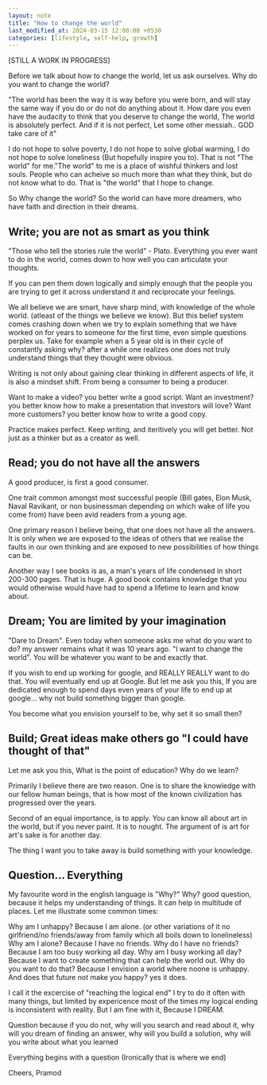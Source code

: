 ```yaml
---
layout: note
title: "How to change the world"
last_modified_at: 2024-03-15 12:00:00 +0530
categories: [lifestyle, self-help, growth]
---
```


[STILL A WORK IN PROGRESS]

Before we talk about how to change the world, let us ask ourselves. Why do you want to change the world?

"The world has been the way it is way before you were born, and will stay the same way if you do or do not do anything about it.
How dare you even have the audacity to think that you deserve to change the world, The world is absolutely perfect. And if it is not perfect, Let some other messiah.. GOD take care of it"

I do not hope to solve poverty, I do not hope to solve global warming, I do not hope to solve loneliness (But hopefully inspire you to).
That is not "The world" for me."The world" to me is a place of wishful thinkers and lost souls.
People who can acheive so much more than what they think, but do not know what to do.
That is "the world" that I hope to change.

So Why change the world? So the world can have more dreamers, who have faith and direction in their dreams.

## Write; you are not as smart as you think

"Those who tell the stories rule the world" - Plato. Everything you ever want to do in the world, comes down to how well you can articulate your thoughts.

If you can pen them down logically and simply enough that the people you are trying to get it across understand it and reciprocate your feelings.

We all believe we are smart, have sharp mind, with knowledge of the whole world. (atleast of the things we believe we know). But this belief system comes crashing down when we try to explain something that we have worked on for years to someone for the first time, even simple questions perplex us. Take for example when a 5 year old is in their cycle of constantly asking why? after a while one realizes one does not truly understand things that they thought were obvious.

Writing is not only about gaining clear thinking in different aspects of life, it is also a mindset shift. From being a consumer to being a producer.

Want to make a video? you better write a good script. Want an investment? you better know how to make a presentation that investors will love? Want more customers? you better know how to write a good copy.

Practice makes perfect. Keep writing, and iteritively you will get better. Not just as a thinker but as a creator as well.

## Read; you do not have all the answers

A good producer, is first a good consumer.

One trait common amongst most successful people (Bill gates, Elon Musk, Naval Ravikant, or non businessman depending on which wake of life you come from) have been avid readers from a young age.

One primary reason I believe being, that one does not have all the answers. It is only when we are exposed to the ideas of others that we realise the faults in our own thinking and are exposed to new possibilities of how things can be.

Another way I see books is as, a man's years of life condensed in short 200-300 pages. That is huge. A good book contains knowledge that you would otherwise would have had to spend a lifetime to learn and know about.

## Dream; You are limited by your imagination

"Dare to Dream". Even today when someone asks me what do you want to do? my answer remains what it was 10 years ago. "I want to change the world". You will be whatever you want to be and exactly that. 

If you wish to end up working for google, and REALLY REALLY want to do that. You will eventually end up at Google. But let me ask you this, If you are dedicated enough to spend days even years of your life to end up at google... why not build something bigger than google. 

You become what you envision yourself to be, why set it so small then?

## Build; Great ideas make others go "I could have thought of that"

Let me ask you this, What is the point of education? Why do we learn?

Primarily I believe there are two reason. One is to share the knowledge with our fellow human beings, that is how most of the known civilization has progressed over the years. 

Second of an equal importance, is to apply. You can know all about art in the world, but if you never paint. It is to nought. The argument of is art for art's sake is for another day.

The thing I want you to take away is build something with your knowledge.

## Question... Everything

My favourite word in the english language is "Why?" Why? good question, because it helps my understanding of things. It can help in multitude of places. Let me illustrate some common times:

Why am I unhappy? Because I am alone. (or other variations of it no girlfriend/no friends/away from family which all boils down to lonelineless) Why am I alone? Because I have no friends. Why do I have no friends? Because I am too busy working all day. Why am I busy working all day? Because I want to create something that can help the world out. Why do you want to do that? Because I envision a world where noone is unhappy. And does that future not make you happy? yes it does. 

I call it the excercise of "reaching the logical end" I try to do it often with many things, but limited by expericence most of the times my logical ending is inconsistent with reality. But I am fine with it, Because I DREAM.

Question because if you do not, why will you search and read about it, why will you dream of finding an answer, why will you build a solution, why will you write about what you learned

Everything begins with a question (Ironically that is where we end)

Cheers,
Pramod